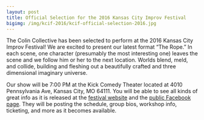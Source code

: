 ```yaml
---
layout: post
title: Official Selection for the 2016 Kansas City Improv Festival
bigimg: /img/kcif-2016/kcif-official-selection-2016.jpg
---
```

The Colin Collective has been selected to perform at the 2016 Kansas City Improv Festival! We are excited to present our latest format “The Rope.” In each scene, one character (presumably the most interesting one) leaves the scene and we follow him or her to the next location. Worlds blend, meld, and collide, building and fleshing out a beautifully crafted and three dimensional imaginary universe.

Our show will be 7:00 PM at the Kick Comedy Theater located at 4010 Pennsylvania Ave, Kansas City, MO 64111. You will be able to see all kinds of great info as it is released at the [festival website](http://www.kcimprovfestival.com) and the [public Facebook page](https://www.facebook.com/kcimprovfest). They will be posting the schedule, group bios, workshop info, ticketing, and more as it becomes available.
